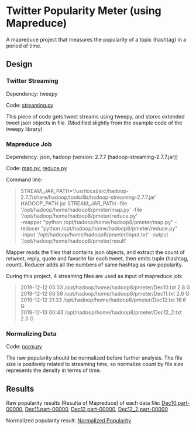 # Twitter Popularity Meter (using Mapreduce)
A mapreduce project that measures the popularity of a topic (hashtag) in a period of time.

## Design
### Twitter Streaming
Dependency: tweepy

Code: [streaming.py](streaming.py)

This piece of code gets tweet streams using tweepy, and stores extended tweet json objects in file. (Modified slightly from the example code of the tweepy library)

### Mapreduce Job
Dependency: json, hadoop (version: 2.7.7 (hadoop-streaming-2.7.7.jar))

Code: [map.py](map.py), [reduce.py](reduce.py)

Command line:
> STREAM_JAR_PATH='/usr/local/src/hadoop-2.7.7/share/hadoop/tools/lib/hadoop-streaming-2.7.7.jar' \
 HADOOP_PATH jar STREAM_JAR_PATH
-file '/opt/hadoop/home/hadoop8/pmeter/map.py' -file  '/opt/hadoop/home/hadoop8/pmeter/reduce.py' \
-mapper "python /opt/hadoop/home/hadoop8/pmeter/map.py" -reducer "python /opt/hadoop/home/hadoop8/pmeter/reduce.py" \
-input '/opt/hadoop/home/hadoop8/pmeter/input.txt' -output '/opt/hadoop/home/hadoop8/pmeter/result' 

Mapper reads the files that contains json objects, and extract the count of retweet, reply, quote and favorite for each tweet, then emits tuple (hashtag, count). Reducer adds all the numbers of same hashtag as raw popularity.

During this project, 4 streaming files are used as input of mapreduce job:
> 2019-12-12 05:33 /opt/hadoop/home/hadoop8/pmeter/Dec10.txt 2.8 G \
 2019-12-12 06:59 /opt/hadoop/home/hadoop8/pmeter/Dec11.txt 2.6 G\
2019-12-12 21:33 /opt/hadoop/home/hadoop8/pmeter/Dec12.txt 16.6 G \
2019-12-13 00:43 /opt/hadoop/home/hadoop8/pmeter/Dec12_2.txt 2.3 G 

### Normalizing Data

Code: [norm.py](norm.py)

The raw popularity should be normalized before further analysis. The file size is positively related to streaming time, so normalize count by file size represents the density in terms of time.

## Results
Raw popularity results (Resulta of Mapreduce) of each data file:
[Dec10.part-00000](raw_popularity/result_Dec10/), 
[Dec11.part-00000](raw_popularity/result_Dec11/), 
[Dec12.part-00000](raw_popularity/result_Dec12/), 
[Dec12_2.part-00000](raw_popularity/result_Dec12_2/)

Normalized popularity result:
[Normalized Popularity](NormalizedPopularity.txt)







